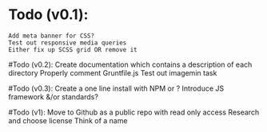 # Todo (v0.1):
	Add meta banner for CSS?
	Test out responsive media queries
	Either fix up SCSS grid OR remove it

#Todo (v0.2):
	Create documentation which contains a description of each directory
	Properly comment Gruntfile.js
	Test out imagemin task

#Todo (v0.3):
	Create a one line install with NPM or ?
	Introduce JS framework &/or standards?

#Todo (v1):
	Move to Github as a public repo with read only access
	Research and choose license
	Think of a name